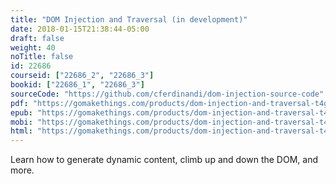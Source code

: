 ```yaml
---
title: "DOM Injection and Traversal (in development)"
date: 2018-01-15T21:38:44-05:00
draft: false
weight: 40
noTitle: false
id: 22686
courseid: ["22686_2", "22686_3"]
bookid: ["22686_1", "22686_3"]
sourceCode: "https://github.com/cferdinandi/dom-injection-source-code"
pdf: "https://gomakethings.com/products/dom-injection-and-traversal-t4gvsVq9/dom-injection-and-traversal.pdf"
epub: "https://gomakethings.com/products/dom-injection-and-traversal-t4gvsVq9/dom-injection-and-traversal.epub"
mobi: "https://gomakethings.com/products/dom-injection-and-traversal-t4gvsVq9/dom-injection-and-traversal.mobi"
html: "https://gomakethings.com/products/dom-injection-and-traversal-t4gvsVq9/dom-injection-and-traversal.html"
---
```


Learn how to generate dynamic content, climb up and down the DOM, and more.